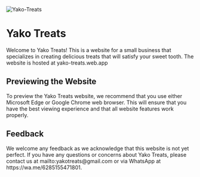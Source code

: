 <img src="https://nekoyako.github.io/yako-treats/assets/images/readme_yako.png" alt="Yako-Treats">

<h1>Yako Treats</h1>

Welcome to Yako Treats! This is a website for a small business that specializes in creating delicious treats that will satisfy your sweet tooth. The website is hosted at yako-treats.web.app

<h2>Previewing the Website</h2>
To preview the Yako Treats website, we recommend that you use either Microsoft Edge or Google Chrome web browser. This will ensure that you have the best viewing experience and that all website features work properly.

<h2>Feedback</h2>
We welcome any feedback as we acknowledge that this website is not yet perfect. If you have any questions or concerns about Yako Treats, please contact us at mailto:yakotreats@gmail.com or via WhatsApp at https://wa.me/6285155471801.
